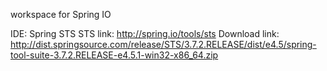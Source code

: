 workspace for Spring IO

IDE: Spring STS
STS link: http://spring.io/tools/sts
Download link: http://dist.springsource.com/release/STS/3.7.2.RELEASE/dist/e4.5/spring-tool-suite-3.7.2.RELEASE-e4.5.1-win32-x86_64.zip 